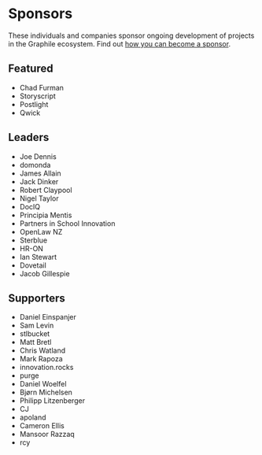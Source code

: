 # Sponsors

These individuals and companies sponsor ongoing development of projects in the
Graphile ecosystem. Find out
[how you can become a sponsor](https://graphile.org/sponsor/).

## Featured

- Chad Furman
- Storyscript
- Postlight
- Qwick

## Leaders

- Joe Dennis
- domonda
- James Allain
- Jack Dinker
- Robert Claypool
- Nigel Taylor
- DocIQ
- Principia Mentis
- Partners in School Innovation
- OpenLaw NZ
- Sterblue
- HR-ON
- Ian Stewart
- Dovetail
- Jacob Gillespie

## Supporters

- Daniel Einspanjer
- Sam Levin
- stlbucket
- Matt Bretl
- Chris Watland
- Mark Rapoza
- innovation.rocks
- purge
- Daniel Woelfel
- Bjørn Michelsen
- Philipp Litzenberger
- CJ
- apoland
- Cameron Ellis
- Mansoor Razzaq
- rcy

